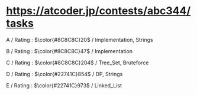 # https://atcoder.jp/contests/abc344/tasks

A / Rating : $\color{#8C8C8C}20$ / Implementation, Strings

B / Rating : $\color{#8C8C8C}47$ / Implementation

C / Rating : $\color{#8C8C8C}204$ / Tree_Set, Bruteforce

D / Rating : $\color{#22741C}854$ / DP, Strings

E / Rating : $\color{#22741C}973$ / Linked_List
